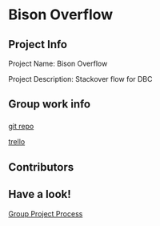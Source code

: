 # Bison Overflow

## Project Info
Project Name: Bison Overflow

Project Description: Stackover flow for DBC

## Group work info
###
[git repo](https://github.com/bison-2014/bison-overflow)

[trello](https://trello.com/b/CMnil0oP/bison-overflow)



## Contributors



## Have a look!
[Group Project Process](https://github.com/bison-2014/phase-3-guide/blob/chicago/resources/group_project_process.md)
